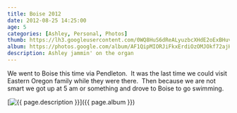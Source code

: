 ```yaml
---
title: Boise 2012
date: 2012-08-25 14:25:00
age: 5
categories: [Ashley, Personal, Photos]
thumb: https://lh3.googleusercontent.com/0WQ8HuS6dReALyuzbcXHdE2oExBHuvagBoaLTXB6I5NOjvkiZ4dgZeX9eJOMoCpolN1sKoJl4e_m2BQUrDnNVPHkZ8jMMn_7-ILSYhC4JwWcMm-7mxlefCQUj9-2yrsEHnRcYp0dPvRcibQ2dq8_V8K4o3UiJSrF4kbDkeB08g3M0CQx_v7pUoBJGC1oeaxVWR9mB8fAgQuhJ1VwvDgfa6ThIM9SWroagMGi3PDu5ebc0mLCv7ZijeepSpkBhm7OMBWSH9KhQXJdW9q2NoVmTSxSmpmsewmsPfNBC2Y0DgFrtPDhVZRtF81VRPmDvKSdwPhWyx8mLrfO1DQot9fajj6K9EE9kbfW52JcWN1qcKDo1JtQuyokbfx8xaUkX3btNY_KR0_8n2c0Tzx-H_p3WewzaDyzEosWjsdnZDkn0XUnkNZ5x7zZOUp2a67z2LBhvIpFBnZNuR6qBIyS9msrbsZY8xuBJF6r7IbDc2PH80mhAco2aqoasM58Dld1QpDW3Xf_gxwrtMS2XptgT3V9TGbIG91usKBY4yokkLI1Xh1-1VWzcv4LI003gm3uumVTx4z4I8ylH_IVpCSNCDPawpuSZCfl4Yo8YFgbsdXYdKJOl0LMg6-rotiHMO9qMN7lgrrxIdLC-nFt5wqEU_482J8F=w1700-h1272-no
album: https://photos.google.com/album/AF1QipMIORJiFkxErdiOzOMJOkf72ajHv_0AJWlHBGmM
description: Ashley jammin' on the organ
---
```

We went to Boise this time via Pendleton.  It was the last time we could visit Eastern Oregon family while they were there.  Then because we are not smart we got up at 5 am or something and drove to Boise to go swimming.

[<img src="{{ page.thumb }}" alt="{{ page.description }}" class="wyseguys-album"/>]({{ page.album }})